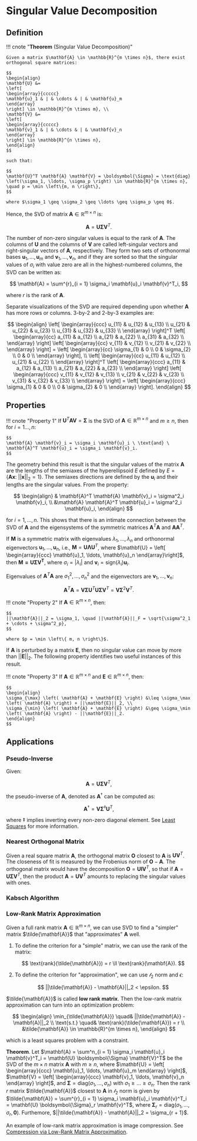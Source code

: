 # Singular Value Decomposition

## Definition

!!! cnote "**Theorem** (Singular Value Decomposition)"

    Given a matrix $\mathbf{A} \in \mathbb{R}^{m \times n}$, there exist orthogonal square matrices:

    $$
    \begin{align}
    \mathbf{U} &= 
    \left[ 
    \begin{array}{ccccc}
    \mathbf{u}_1 & | & \cdots & | & \mathbf{u}_m
    \end{array}
    \right] \in \mathbb{R}^{m \times m}, \\ 
    \mathbf{V} &= 
    \left[ 
    \begin{array}{ccccc}
    \mathbf{v}_1 & | & \cdots & | & \mathbf{v}_n
    \end{array}
    \right] \in \mathbb{R}^{n \times n},
    \end{align}
    $$

    such that:

    $$
    \mathbf{U}^T \mathbf{A} \mathbf{V} = \boldsymbol{\Sigma} = \text{diag} \left(\sigma_1, \ldots, \sigma_p \right) \in \mathbb{R}^{m \times n}, \quad p = \min \left\{m, n \right\},
    $$

    where $\sigma_1 \geq \sigma_2 \geq \ldots \geq \sigma_p \geq 0$.

Hence, the SVD of matrix $\mathbf{A} \in \mathbb{R}^{m \times n}$ is:

$$
\mathbf{A} = \mathbf{U} \boldsymbol{\Sigma} \mathbf{V}^T.
$$

The number of non-zero singular values is equal to the rank of $\mathbf{A}$. The columns of $\mathbf{U}$ and the columns of $\mathbf{V}$ are called left-singular vectors and right-singular vectors of $\mathbf{A}$, respectively. They form two sets of orthonormal bases $\mathbf{u}_1, \ldots, \mathbf{u}_m$ and $\mathbf{v}_1, \ldots, \mathbf{v}_n$, and if they are sorted so that the singular values of $\sigma_i$ with value zero are all in the highest-numbered columns, the SVD can be written as:

$$
\mathbf{A} = \sum^{r}_{i = 1} \sigma_i \mathbf{u}_i \mathbf{v}^T_i,
$$

where $r$ is the rank of $\mathbf{A}$.

Separate visualizations of the SVD are required depending upon whether $\mathbf{A}$ has more rows or columns. 3-by-2 and 2-by-3 examples are:

$$
\begin{align}
\left[
\begin{array}{ccc}
u_{11} & u_{12} & u_{13} \\
u_{21} & u_{22} & u_{23} \\
u_{31} & u_{32} & u_{33} \\
\end{array}
\right]^T
\left[
\begin{array}{cc}
a_{11} & a_{12} \\
a_{21} & a_{22} \\
a_{31} & a_{32} \\
\end{array}
\right]
\left[
\begin{array}{cc}
v_{11} & v_{12} \\
v_{21} & v_{22} \\
\end{array}
\right] = 
\left[
\begin{array}{cc}
\sigma_{1} & 0 \\
0 & \sigma_{2} \\
0 & 0 \\
\end{array}
\right], \\ 
\left[
\begin{array}{cc}
u_{11} & u_{12} \\
u_{21} & u_{22} \\
\end{array}
\right]^T
\left[
\begin{array}{ccc}
a_{11} & a_{12} & a_{13} \\
a_{21} & a_{22} & a_{23} \\
\end{array}
\right]
\left[
\begin{array}{ccc}
v_{11} & v_{12} & v_{13} \\
v_{21} & v_{22} & v_{23} \\
v_{31} & v_{32} & v_{33} \\
\end{array}
\right] = 
\left[
\begin{array}{ccc}
\sigma_{1} & 0 & 0 \\
0 & \sigma_{2} & 0 \\
\end{array}
\right].
\end{align}
$$

## Properties

!!! cnote "Property 1"
    If $\mathbf{U}^T \mathbf{A} \mathbf{V} = \boldsymbol{\Sigma}$ is the SVD of $\mathbf{A} \in \mathbb{R}^{m \times n}$ and $m \geq n$, then for $i = 1 \ldots, n$:

    $$
    \mathbf{A} \mathbf{v}_i = \sigma_i \mathbf{u}_i \ \text{and} \ \mathbf{A}^T \mathbf{u}_i = \sigma_i \mathbf{v}_i.
    $$

The geometry behind this result is that the singular values of the matrix $\mathbf{A}$ are the lengths of the semiaxes of the hyperellipsoid $E$ defined by $E = \left\{ \mathbf{A} \mathbf{x}: \ ||\mathbf{x}||_2 = 1 \right\}$. The semiaxes directions are defined by the $\mathbf{u}_i$ and their lengths are the singular values. From the property:

$$
\begin{align}
& \mathbf{A}^T \mathbf{A} \mathbf{v}_i = \sigma^2_i \mathbf{v}_i, \\ 
&\mathbf{A} \mathbf{A}^T \mathbf{u}_i = \sigma^2_i \mathbf{u}_i,
\end{align}
$$

for $i = 1, \ldots, n$. This shows that there is an intimate connection between the SVD of $\mathbf{A}$ and the eigensystems of the symmetric matrices $\mathbf{A}^T \mathbf{A}$ and $\mathbf{A} \mathbf{A}^T$.

If $\mathbf{M}$ is a symmetric matrix with eigenvalues $\lambda_1, \ldots, \lambda_n$ and orthonormal eigenvectors $\mathbf{u}_1, \ldots, \mathbf{u}_n$, i.e., $\mathbf{M} = \mathbf{U} \boldsymbol{\Lambda} \mathbf{U}^T$, where $\mathbf{U} = \left[ \begin{array}{ccc} \mathbf{u}_1, \ldots, \mathbf{u}_n \end{array}\right]$, then $\mathbf{M = \mathbf{U} \boldsymbol{\Sigma} \mathbf{V}^T}$, where $\sigma_i = |\lambda_i|$ and $\mathbf{v}_i = \text{sign}(\lambda_i) \mathbf{u}_i$.

Eigenvalues of $\mathbf{A}^T \mathbf{A}$ are $\sigma^2_1, \ldots, \sigma^2_n$ and the eigenvectors are $\mathbf{v}_1, \ldots, \mathbf{v}_n$:

$$
\mathbf{A}^T \mathbf{A} = \mathbf{V} \boldsymbol{\Sigma} \mathbf{U}^T \mathbf{U} \boldsymbol{\Sigma} \mathbf{V}^T = \mathbf{V} \boldsymbol{\Sigma}^2 \mathbf{V}^T.
$$

!!! cnote "Property 2"
    If $\mathbf{A} \in \mathbb{R}^{m \times n}$, then:

    $$
    ||\mathbf{A}||_2 = \sigma_1, \quad ||\mathbf{A}||_F = \sqrt{\sigma^2_1 + \cdots + \sigma^2_p},
    $$

    where $p = \min \left\{ m, n \right\}$.

If $\mathbf{A}$ is perturbed by a matrix $\mathbf{E}$, then no singular value can move by more than $||\mathbf{E}||_2$. The following property identifies two useful instances of this result.

!!! cnote "Property 3"
    If $\mathbf{A} \in \mathbb{R}^{m \times n}$ and $\mathbf{E} \in \mathbb{R}^{m \times n}$, then:

    $$
    \begin{align}
    \sigma_{\max} \left( \mathbf{A} + \mathbf{E} \right) &\leq \sigma_\max \left( \mathbf{A} \right) + ||\mathbf{E}||_2, \\
    \sigma_{\min} \left( \mathbf{A} + \mathbf{E} \right) &\geq \sigma_\min \left( \mathbf{A} \right) - ||\mathbf{E}||_2.
    \end{align}
    $$

## Applications

### Pseudo-Inverse

Given:

$$
\mathbf{A} = \mathbf{U} \boldsymbol{\Sigma} \mathbf{V}^T,
$$

the pseudo-inverse of $\mathbf{A}$, denoted as $\mathbf{A}^\dagger$ can be computed as:

$$
\mathbf{A}^\dagger = \mathbf{V} \boldsymbol{\Sigma}^{\ddagger} \mathbf{U}^T,
$$

where $\ddagger$ implies inverting every non-zero diagonal element. See [Least Squares](/optimization/nonlinear_programming/least_squares/) for more information.

### Nearest Orthogonal Matrix

Given a real square matrix $\mathbf{A}$, the orthogonal matrix $\mathbf{O}$ closest to $\mathbf{A}$ is $\mathbf{U} \mathbf{V}^T$. The closeness of fit is measured by the Frobenius norm of $\mathbf{O} - \mathbf{A}$. The orthogonal matrix would have the decomposition $\mathbf{O} = \mathbf{U} \mathbf{I} \mathbf{V}^T$, so that if $\mathbf{A} = \mathbf{U} \boldsymbol{\Sigma} \mathbf{V}^T$, then the product $\mathbf{A} = \mathbf{U} \mathbf{V}^T$ amounts to replacing the singular values with ones.

### Kabsch Algorithm

### Low-Rank Matrix Approximation

Given a full rank matrix $\mathbf{A} \in \mathbb{R}^{m \times n}$, we can use SVD to find a "simpler" matrix $\tilde{\mathbf{A}}$ that "approximates" $\mathbf{A}$ well. 

1. To define the criterion for a "simple" matrix, we can use the rank of the matrix:

    $$
    \text{rank}(\tilde{\mathbf{A}}) = r \ll \text{rank}(\mathbf{A}).
    $$

2. To define the criterion for "approximation", we can use $\mathcal{l}_2$ norm and $\epsilon$:

    $$
    ||\tilde{\mathbf{A}} - \mathbf{A}||_2 < \epsilon.
    $$

$\tilde{\mathbf{A}}$ is called **low rank matrix**. Then the low-rank matrix approximation can turn into an optimization problem:

$$
\begin{align}
\min_{\tilde{\mathbf{A}}} \quad& ||\tilde{\mathbf{A}} - \mathbf{A}||_2 \\
\text{s.t.} \quad& \text{rank}(\tilde{\mathbf{A}}) = r \\
&\tilde{\mathbf{A}} \in \mathbb{R}^{m \times n},
\end{align}
$$

which is a least squares problem with a constraint.

**Theorem**. Let $\mathbf{A} = \sum^n_{i = 1} \sigma_i \mathbf{u}_i \mathbf{v}^T_i = \mathbf{U} \boldsymbol{\Sigma} \mathbf{V}^T$ be the SVD of the $m \times n$ matrix $\mathbf{A}$ with $m \geq n$, where $\mathbf{U} = \left[ \begin{array}{ccc} \mathbf{u}_1, \ldots, \mathbf{u}_m \end{array} \right]$, $\mathbf{V} = \left[ \begin{array}{ccc} \mathbf{v}_1, \ldots, \mathbf{v}_n \end{array} \right]$, and $\boldsymbol{\Sigma} = \text{diag}(\sigma_1, \ldots, \sigma_n)$ with $\sigma_1 \geq \ldots \geq \sigma_n$. Then the rank $r$ matrix $\tilde{\mathbf{A}}$ closest to $\mathbf{A}$ in $\mathcal{l}_2$ norm is given by $\tilde{\mathbf{A}} = \sum^{r}_{i = 1} \sigma_i \mathbf{u}_i \mathbf{v}^T_i = \mathbf{U} \boldsymbol{\Sigma}_r \mathbf{v}^T$, where $\boldsymbol{\Sigma}_r = \text{diag}(\sigma_1, \ldots, \sigma_r, \mathbf{0})$. Furthemore, $||\tilde{\mathbf{A}} - \mathbf{A}||_2 = \sigma_{r + 1}$.

An example of low-rank matrix approximation is image compression. See [Compression via Low-Rank Matrix Approximation](/computer_vision/image_compression/compression_by_low_rank_matrix_approximation/).


